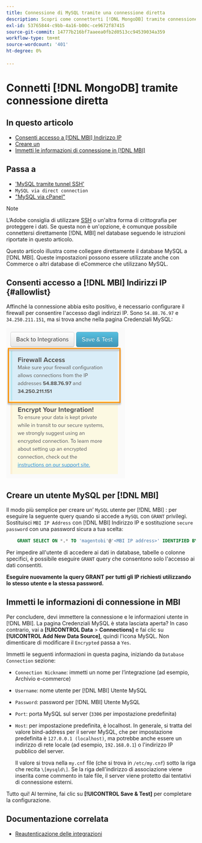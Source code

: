 ```yaml
---
title: Connessione di MySQL tramite una connessione diretta
description: Scopri come connetterti [!DNL MongoDB] tramite connessione diretta.
exl-id: 53765844-c9bb-4a16-b00c-ce9672f87415
source-git-commit: 14777b216bf7aaeea0fb2d0513cc94539034a359
workflow-type: tm+mt
source-wordcount: '401'
ht-degree: 0%

---
```


# Connetti [!DNL MongoDB] tramite connessione diretta

## In questo articolo

* [Consenti accesso a [!DNL MBI] Indirizzo IP](#allowlist)
* [Creare un ](#steptwo)
* [Immetti le informazioni di connessione in [!DNL MBI]](#stepthree)

## Passa a

* [&#39;MySQL tramite tunnel SSH&#39;](../integrations/mysql-via-ssh-tunnel.md)
* `MySQL via direct connection`
* [&quot;MySQL via cPanel&quot;](../integrations/mysql-via-cpanel.md)

>[!NOTE]
>
>L’Adobe consiglia di utilizzare [SSH](../integrations/mysql-via-ssh-tunnel.md) o un&#39;altra forma di crittografia per proteggere i dati. Se questa non è un&#39;opzione, è comunque possibile connettersi direttamente [!DNL MBI] nel database seguendo le istruzioni riportate in questo articolo.

Questo articolo illustra come collegare direttamente il database MySQL a [!DNL MBI]. Queste impostazioni possono essere utilizzate anche con Commerce o altri database di eCommerce che utilizzano MySQL.

## Consenti accesso a [!DNL MBI] Indirizzi IP {#allowlist}

Affinché la connessione abbia esito positivo, è necessario configurare il firewall per consentire l&#39;accesso dagli indirizzi IP. Sono `54.88.76.97` e `34.250.211.151`, ma si trova anche nella pagina Credenziali MySQL:

![MBI_Allow_Access_IPs.png](../../../assets/MBI_allow_access_IPs.png)

## Creare un utente MySQL per [!DNL MBI]

Il modo più semplice per creare un’ `MySQL` utente per [!DNL MBI] : per eseguire la seguente query quando si accede a `MySQL` con `GRANT` privilegi. Sostituisci `MBI IP Address` con [!DNL MBI] Indirizzo IP e sostituzione `secure password` con una password sicura a tua scelta:

```sql
    GRANT SELECT ON *.* TO 'magentobi'@'<MBI IP address>' IDENTIFIED BY '<secure password>';
```

Per impedire all&#39;utente di accedere ai dati in database, tabelle o colonne specifici, è possibile eseguire `GRANT` query che consentono solo l&#39;accesso ai dati consentiti.

**Eseguire nuovamente la query GRANT per tutti gli IP richiesti utilizzando lo stesso utente e la stessa password.**

## Immetti le informazioni di connessione in MBI

Per concludere, devi immettere la connessione e le informazioni utente in [!DNL MBI]. La pagina Credenziali MySQL è stata lasciata aperta? In caso contrario, vai a **[!UICONTROL Data** > **Connections]** e fai clic su **[!UICONTROL Add New Data Source]**, quindi l&#39;icona MySQL. Non dimenticare di modificare il `Encrypted` passa a `Yes`.

Immetti le seguenti informazioni in questa pagina, iniziando da `Database Connection` sezione:

* `Connection Nickname`: immetti un nome per l’integrazione (ad esempio, Archivio e-commerce)
* `Username`: nome utente per [!DNL MBI] Utente MySQL
* `Password`: password per [!DNL MBI] Utente MySQL
* `Port`: porta MySQL sul server (`3306` per impostazione predefinita)
* `Host`: per impostazione predefinita, è localhost. In generale, si tratta del valore bind-address per il server MySQL, che per impostazione predefinita è `127.0.0.1 (localhost)`, ma potrebbe anche essere un indirizzo di rete locale (ad esempio, `192.168.0.1`) o l&#39;indirizzo IP pubblico del server.

   Il valore si trova nella `my.cnf` file (che si trova in `/etc/my.cnf`) sotto la riga che recita `\[mysqld\]`. Se la riga dell&#39;indirizzo di associazione viene inserita come commento in tale file, il server viene protetto dai tentativi di connessione esterni.

Tutto qui! Al termine, fai clic su **[!UICONTROL Save & Test]** per completare la configurazione.

## Documentazione correlata

* [Reautenticazione delle integrazioni](https://experienceleague.adobe.com/docs/commerce-knowledge-base/kb/how-to/mbi-reauthenticating-integrations.html?lang=en)
